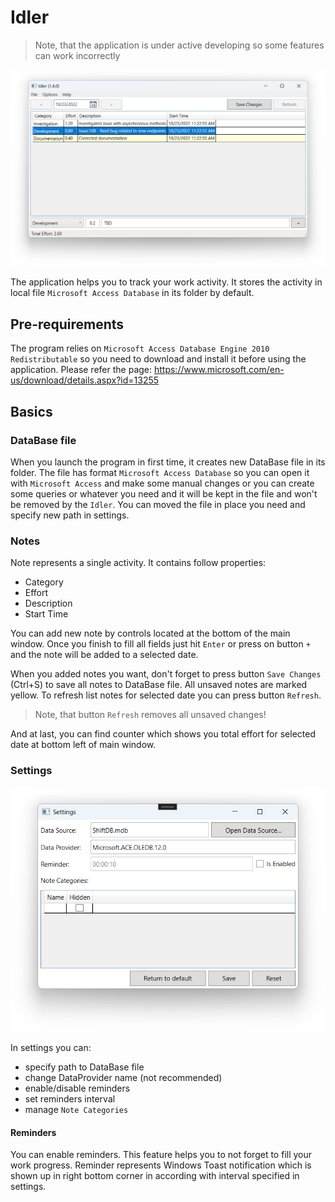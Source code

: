 # Idler

> Note, that the application is under active developing so some features can work incorrectly

![image](images/main-window.png)

The application helps you to track your work activity. It stores the activity in local file `Microsoft Access Database` in its folder by default.

## Pre-requirements

The program relies on `Microsoft Access Database Engine 2010 Redistributable` so you need to download and install it before using the application. Please refer the page: https://www.microsoft.com/en-us/download/details.aspx?id=13255

## Basics

### DataBase file

When you launch the program in first time, it creates new DataBase file in its folder. The file has format `Microsoft Access Database` so you can open it with `Microsoft Access` and make some manual changes or you can create some queries or whatever you need and it will be kept in the file and won't be removed by the `Idler`. You can moved the file in place you need and specify new path in settings.

### Notes

Note represents a single activity. It contains follow properties:

- Category
- Effort
- Description
- Start Time

You can add new note by controls located at the bottom of the main window. Once you finish to fill all fields just hit `Enter` or press on button `+` and the note will be added to a selected date.

When you added notes you want, don't forget to press button `Save Changes` (Ctrl+S) to save all notes to DataBase file. All unsaved notes are marked yellow. To refresh list notes for selected date you can press button `Refresh`.

> Note, that button `Refresh` removes all unsaved changes!

And at last, you can find counter which shows you total effort for selected date at bottom left of main window.

### Settings

![image](images/settings-window.png)

In settings you can:

- specify path to DataBase file
- change DataProvider name (not recommended)
- enable/disable reminders
- set reminders interval
- manage `Note Categories`

#### Reminders

You can enable reminders. This feature helps you to not forget to fill your work progress. Reminder represents Windows Toast notification which is shown up in right bottom corner in according with interval specified in settings.
